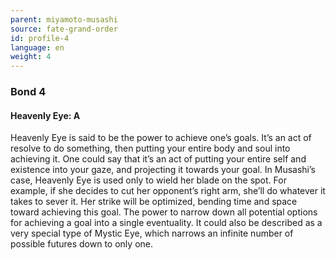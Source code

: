 ```yaml
---
parent: miyamoto-musashi
source: fate-grand-order
id: profile-4
language: en
weight: 4
---
```


### Bond 4

#### Heavenly Eye: A

Heavenly Eye is said to be the power to achieve one’s goals. It’s an act of resolve to do something, then putting your entire body and soul into achieving it. One could say that it’s an act of putting your entire self and existence into your gaze, and projecting it towards your goal.
In Musashi’s case, Heavenly Eye is used only to wield her blade on the spot. For example, if she decides to cut her opponent’s right arm, she’ll do whatever it takes to sever it. Her strike will be optimized, bending time and space toward achieving this goal.
The power to narrow down all potential options for achieving a goal into a single eventuality. It could also be described as a very special type of Mystic Eye, which narrows an infinite number of possible futures down to only one.
